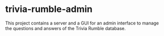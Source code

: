 # trivia-rumble-admin
This project contains a server and a GUI for an admin interface to manage the questions and answers of the Trivia Rumble database.
